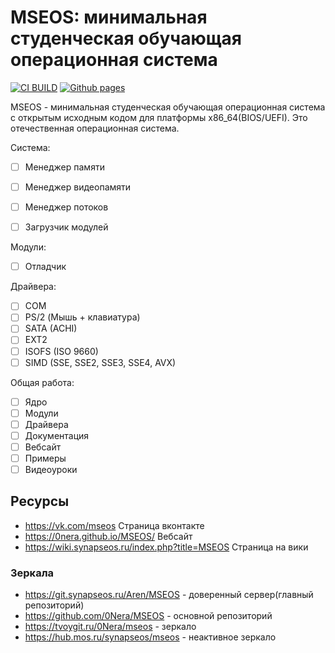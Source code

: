 # MSEOS: минимальная студенческая обучающая операционная система

[![CI BUILD](https://github.com/0Nera/MSEOS/actions/workflows/build.yml/badge.svg?branch=master)](https://github.com/0Nera/MSEOS/actions/workflows/build.yml)
[![Github pages](https://github.com/0Nera/MSEOS/actions/workflows/pages/pages-build-deployment/badge.svg?branch=pages)](https://github.com/0Nera/MSEOS/actions/workflows/pages/pages-build-deployment)

MSEOS - минимальная студенческая обучающая операционная система с открытым исходным кодом для платформы x86_64(BIOS/UEFI). Это отечественная операционная система.

Система:
- [ ] Менеджер памяти
- [ ] Менеджер видеопамяти
- [ ] Менеджер потоков
- [ ] Загрузчик модулей


Модули:
- [ ] Отладчик

Драйвера:
- [ ] COM
- [ ] PS/2 (Мышь + клавиатура)
- [ ] SATA (ACHI)
- [ ] EXT2
- [ ] ISOFS (ISO 9660)
- [ ] SIMD (SSE, SSE2, SSE3, SSE4, AVX)

Общая работа:
- [ ] Ядро
- [ ] Модули
- [ ] Драйвера
- [ ] Документация
- [ ] Вебсайт
- [ ] Примеры
- [ ] Видеоуроки

## Ресурсы

- <https://vk.com/mseos> Страница вконтакте
- <https://0nera.github.io/MSEOS/> Вебсайт
- <https://wiki.synapseos.ru/index.php?title=MSEOS> Страница на вики

### Зеркала

- <https://git.synapseos.ru/Aren/MSEOS> - доверенный сервер(главный репозиторий)
- <https://github.com/0Nera/MSEOS> - основной репозиторий
- <https://tvoygit.ru/0Nera/mseos> - зеркало
- <https://hub.mos.ru/synapseos/mseos> - неактивное зеркало
